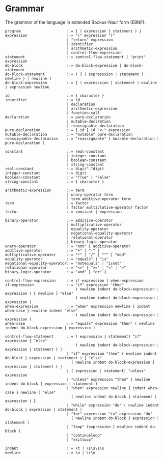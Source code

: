 # Grammar
The grammar of the language in extended Backus-Naur form (EBNF).

    program                     ::= { ( expression | statement ) }
    expression                  ::= "(" expression ")"
                                | "return" expression
                                | identifier
                                | arithmetic-expression
                                | control-flow-expression
    statement                   ::= control-flow-statement | "print" expression
    do-block                    ::= do-block-expression | do-block-statement
    do-block-statement          ::= ( { ( expresssion | statement ) newline } | newline )
    do-block-expression         ::= { ( expresssion | statement ) newline } expression newline
    
    id                          ::= { character }
    identifier                  ::= id
                                | declaration
                                | arithmetic-expression
                                | function-call
    declaration                 ::= pure-declaration 
                                | mutable-declration 
                                | reassignable-declaration
    pure-declaration            ::= [ id ] id "<-" expression
    mutable-declaration         ::= "mutable" pure-declaration
    reassignable-declaration    ::= "reassignable" ( mutable-declaration | pure-declaration )
    
    constant                    ::= real-constant 
                                | integer-constant 
                                | boolean-constant 
                                | string-constant
    real-constant               ::= digit"."digit
    integer-constant            ::= digit
    boolean-constant            ::= "True" | "False"
    string-constant             ::= { character }
    
    arithmetic-expression       ::= term 
                                | unary-operator term 
                                | term additive-operator term
    term                        ::= factor 
                                | factor multiclative-operator factor
    factor                      ::= constant | expression
    
    binary-operator             ::= additive-operator 
                                | multiplicative-operator 
                                | equality-operator
                                | negational-equality-operator
                                | relational-operator
                                | binary-logic-operator
    unary-operator              ::= "not" | additive-operator
    additive-operator           ::= "+" | "-" | 
    multiplicative-operator     ::= "*" | "/" | "^" | "mod" 
    equality-operator           ::= "equals" | "is"
    negational-equality-operator::= "notequals" | "isnot"
    relational-operator         ::= "<=" | ">=" | "<" | ">"
    binary-logic-operator       ::= "and" | "or" |
                                    
    control-flow-expression     ::= if-expression | when-expression
    if-expression               ::= "if" expression "then" 
                                    ( newline indent do-block-expression | expression ) [ newline ] "else" 
                                    ( newline indent do-block-expression | expression )
    when-expression             ::= "when" expression newline { indent when-case } newline indent "else" 
                                    ( newline indent do-block-expression | expression )
    when-case                   ::= "equals" expression "then" ( newline indent do-block-expression | expression )
                                    
    control-flow-statement      ::= ( expression | statement) "if" expression { "else" 
                                    ( newline indent do-block-expression | expression | statement ) }
                                | "if" expression "then" ( newline indent do-block | expression | statement ) { "else"
                                  ( newline indent do-block-expression | expression | statement ) }
                                | ( expression | statement) "unless" expression
                                | "unless" expression "then" ( newline indent do-block | expression | statement )
                                | "when" expression newline { indent when-case } newline { "else" 
                                  ( newline indent do-block | statement | expression ) }
                                | "while" expression "do" ( newline indent do-block | expression | statement )
                                | "for" expression "in" expression "do" 
                                  ( newline indent do-block | expression | statement )
                                | "loop" (expression | newline indent do-block )
                                | "continueloop"
                                | "exitloop"

    indent                      ::= \t | \s\s\s\s
    newline                     ::= \n | \r\n

